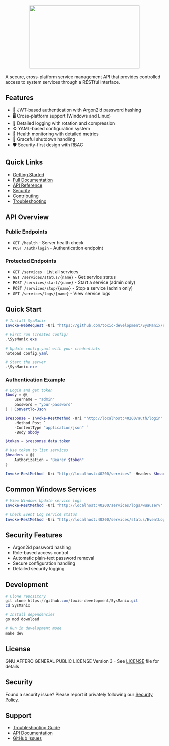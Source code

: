 <h2 align='center'>
  <img src="https://elixir.makesmehorny.wtf/users/510065483693817867/ibBmQrYj.png" height='200px' width='350px'/>
  <br> 
</h2>

A secure, cross-platform service management API that provides controlled access to system services through a RESTful interface.

## Features

- 🔐 JWT-based authentication with Argon2id password hashing
- 🖥️ Cross-platform support (Windows and Linux)
- 📝 Detailed logging with rotation and compression
- ⚙️ YAML-based configuration system
- 🚦 Health monitoring with detailed metrics
- 🔄 Graceful shutdown handling
- 🛡️ Security-first design with RBAC

## Quick Links

- [Getting Started](./guides/GETTING_STARTED.md)
- [Full Documentation](./guides/DOCUMENTATION.md)
- [API Reference](./guides/API_REFERENCE.md)
- [Security](./SECURITY.md)
- [Contributing](./CONTRIBUTING.md)
- [Troubleshooting](./guides/TROUBLESHOOTING.md)

## API Overview

### Public Endpoints
- `GET /health` - Server health check
- `POST /auth/login` - Authentication endpoint

### Protected Endpoints
- `GET /services` - List all services
- `GET /services/status/{name}` - Get service status
- `POST /services/start/{name}` - Start a service (admin only)
- `POST /services/stop/{name}` - Stop a service (admin only)
- `GET /services/logs/{name}` - View service logs

## Quick Start

```powershell
# Install SysManix
Invoke-WebRequest -Uri "https://github.com/toxic-development/SysManix/releases/latest/download/SysManix_windows_amd64.exe" -OutFile "SysManix.exe"

# First run (creates config)
.\SysManix.exe

# Update config.yaml with your credentials
notepad config.yaml

# Start the server
.\SysManix.exe
```

### Authentication Example

```powershell
# Login and get token
$body = @{
    username = "admin"
    password = "your-password"
} | ConvertTo-Json

$response = Invoke-RestMethod -Uri "http://localhost:40200/auth/login" `
    -Method Post `
    -ContentType "application/json" `
    -Body $body

$token = $response.data.token

# Use token to list services
$headers = @{
    Authorization = "Bearer $token"
}

Invoke-RestMethod -Uri "http://localhost:40200/services" -Headers $headers
```

## Common Windows Services

```powershell
# View Windows Update service logs
Invoke-RestMethod -Uri "http://localhost:40200/services/logs/wuauserv" -Headers $headers

# Check Event Log service status
Invoke-RestMethod -Uri "http://localhost:40200/services/status/EventLog" -Headers $headers
```

## Security Features

- Argon2id password hashing
- Role-based access control
- Automatic plain-text password removal
- Secure configuration handling
- Detailed security logging

## Development

```powershell
# Clone repository
git clone https://github.com/toxic-development/SysManix.git
cd SysManix

# Install dependencies
go mod download

# Run in development mode
make dev
```

## License

GNU AFFERO GENERAL PUBLIC LICENSE Version 3 - See [LICENSE](./LICENSE) file for details

## Security

Found a security issue? Please report it privately following our [Security Policy](./SECURITY.md).

## Support

- [Troubleshooting Guide](./guides/TROUBLESHOOTING.md)
- [API Documentation](./guides/API_REFERENCE.md)
- [GitHub Issues](https://github.com/toxic-development/SysManix/issues)